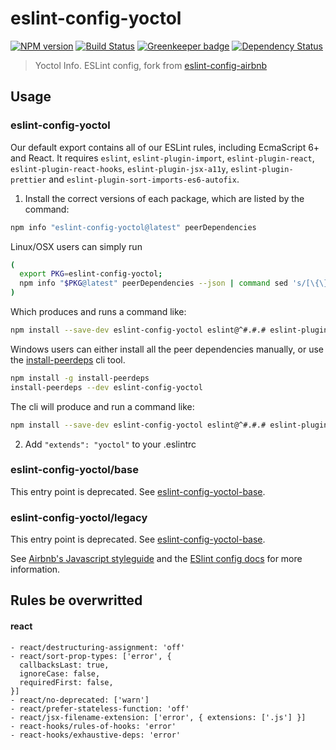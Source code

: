 # eslint-config-yoctol

[![NPM version][npm-image]][npm-url]
[![Build Status][travis-image]][travis-url]
[![Greenkeeper badge](https://badges.greenkeeper.io/Yoctol/eslint-config-yoctol.svg)](https://greenkeeper.io/)
[![Dependency Status][david_img]][david_site]

> Yoctol Info. ESLint config, fork from [eslint-config-airbnb](https://github.com/airbnb/javascript/tree/master/packages/eslint-config-airbnb)

## Usage

### eslint-config-yoctol

Our default export contains all of our ESLint rules, including EcmaScript 6+
and React. It requires `eslint`, `eslint-plugin-import`, `eslint-plugin-react`, `eslint-plugin-react-hooks`, `eslint-plugin-jsx-a11y`, `eslint-plugin-prettier` and `eslint-plugin-sort-imports-es6-autofix`.

1.  Install the correct versions of each package, which are listed by the command:

```sh
npm info "eslint-config-yoctol@latest" peerDependencies
```

Linux/OSX users can simply run

```sh
(
  export PKG=eslint-config-yoctol;
  npm info "$PKG@latest" peerDependencies --json | command sed 's/[\{\},]//g ; s/: /@/g' | xargs npm install --save-dev "$PKG@latest"
)
```

Which produces and runs a command like:

```sh
npm install --save-dev eslint-config-yoctol eslint@^#.#.# eslint-plugin-jsx-a11y@^#.#.# eslint-plugin-import@^#.#.# eslint-plugin-react@^#.#.# eslint-plugin-react-hooks@^#.#.# eslint-plugin-prettier@^#.#.# eslint-plugin-sort-imports-es6-autofix@^#.#.#
```

Windows users can either install all the peer dependencies manually, or use the [install-peerdeps](https://github.com/nathanhleung/install-peerdeps) cli tool.

```sh
npm install -g install-peerdeps
install-peerdeps --dev eslint-config-yoctol
```

The cli will produce and run a command like:

```sh
npm install --save-dev eslint-config-yoctol eslint@^#.#.# eslint-plugin-jsx-a11y@^#.#.# eslint-plugin-import@^#.#.# eslint-plugin-react@^#.#.# eslint-plugin-react-hooks@^#.#.# eslint-plugin-prettier@^#.#.# eslint-plugin-sort-imports-es6-autofix@^#.#.#
```

2.  Add `"extends": "yoctol"` to your .eslintrc

### eslint-config-yoctol/base

This entry point is deprecated. See [eslint-config-yoctol-base](https://npmjs.com/eslint-config-yoctol-base).

### eslint-config-yoctol/legacy

This entry point is deprecated. See [eslint-config-yoctol-base](https://npmjs.com/eslint-config-yoctol-base).

See [Airbnb's Javascript styleguide](https://github.com/yoctol/javascript) and
the [ESlint config docs](http://eslint.org/docs/user-guide/configuring#extending-configuration-files)
for more information.

## Rules be overwritted

#### react

```
- react/destructuring-assignment: 'off'
- react/sort-prop-types: ['error', {
  callbacksLast: true,
  ignoreCase: false,
  requiredFirst: false,
}]
- react/no-deprecated: ['warn']
- react/prefer-stateless-function: 'off'
- react/jsx-filename-extension: ['error', { extensions: ['.js'] }]
- react-hooks/rules-of-hooks: 'error'
- react-hooks/exhaustive-deps: 'error'
```

[npm-image]: https://badge.fury.io/js/eslint-config-yoctol.svg
[npm-url]: https://npmjs.org/package/eslint-config-yoctol
[travis-image]: https://travis-ci.org/Yoctol/eslint-config-yoctol.svg
[travis-url]: https://travis-ci.org/Yoctol/eslint-config-yoctol
[david_img]: https://david-dm.org/Yoctol/eslint-config-yoctol.svg
[david_site]: https://david-dm.org/Yoctol/eslint-config-yoctol
